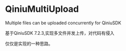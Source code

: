 # QiniuMultiUpload
Multiple files can be uploaded concurrently for QiniuSDK

基于QiniuSDK 7.2.3,实现多文件并发上传，对代码有侵入

仅仅是实现的一种思路。
